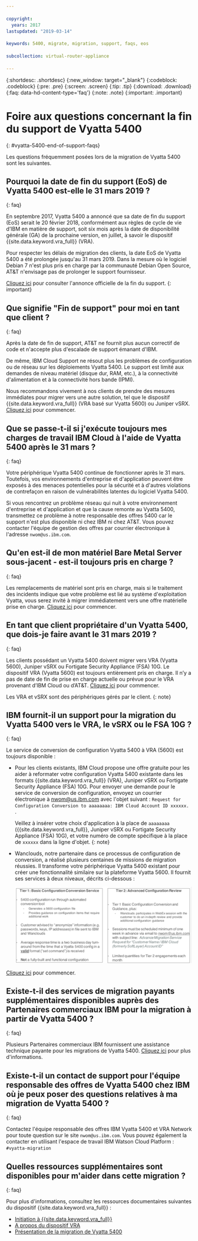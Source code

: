 ```yaml
---

copyright:
  years: 2017
lastupdated: "2019-03-14"

keywords: 5400, migrate, migration, support, faqs, eos

subcollection: virtual-router-appliance

---
```


{:shortdesc: .shortdesc}
{:new_window: target="_blank"}
{:codeblock: .codeblock}
{:pre: .pre}
{:screen: .screen}
{:tip: .tip}
{:download: .download}
{:faq: data-hd-content-type='faq'}
{:note: .note}
{:important: .important}

# Foire aux questions concernant la fin du support de Vyatta 5400 
{: #vyatta-5400-end-of-support-faqs}

Les questions fréquemment posées lors de la migration de Vyatta 5400 sont les suivantes. 

## Pourquoi la date de fin du support (EoS) de Vyatta 5400 est-elle le 31 mars 2019 ? 
{: faq}

En septembre 2017, Vyatta 5400 a annoncé que sa date de fin du support (EoS) serait le 20 février 2018, conformément aux règles de cycle de vie d’IBM en matière de support, soit six mois après la date de disponibilité générale (GA) de la prochaine version, en juillet, à savoir le dispositif {{site.data.keyword.vra_full}} (VRA). 

Pour respecter les délais de migration des clients, la date EoS de Vyatta 5400 a été prolongée jusqu'au 31 mars 2019. Dans la mesure où le logiciel Debian 7 n'est plus pris en charge par la communauté Debian Open Source, AT&T n'envisage pas de prolonger le support fournisseur. 

[Cliquez ici](/docs/infrastructure/virtual-router-appliance?topic=virtual-router-appliance-vyatta-5400-end-of-support-announcement) pour consulter l'annonce officielle de la fin du support.
{: important}

## Que signifie "Fin de support" pour moi en tant que client ? 
{: faq}

Après la date de fin de support, AT&T ne fournit plus aucun correctif de code et n'accepte plus d'escalade de support émanant d'IBM. 

De même, IBM Cloud Support ne résout plus les problèmes de configuration ou de réseau sur les déploiements Vyatta 5400. Le support est limité aux demandes de niveau matériel (disque dur, RAM, etc.), à la connectivité d'alimentation et à la connectivité hors bande (IPMI). 

Nous recommandons vivement à nos clients de prendre des mesures immédiates pour migrer vers une autre solution, tel que le dispositif {{site.data.keyword.vra_full}} (VRA basé sur Vyatta 5600) ou Juniper vSRX. [Cliquez ici](/docs/infrastructure/virtual-router-appliance?topic=virtual-router-appliance-migration-overview) pour commencer.

## Que se passe-t-il si j'exécute toujours mes charges de travail IBM Cloud à l'aide de Vyatta 5400 après le 31 mars ? 
{: faq}

Votre périphérique Vyatta 5400 continue de fonctionner après le 31 mars. Toutefois, vos environnements d'entreprise et d'application peuvent être exposés à des menaces potentielles pour la sécurité et à d'autres violations de contrefaçon en raison de vulnérabilités latentes du logiciel Vyatta 5400. 

Si vous rencontrez un problème réseau qui nuit à votre environnement d'entreprise et d'application et que la cause remonte au Vyatta 5400, transmettez ce problème à notre responsable des offres 5400 car le support n'est plus disponible ni chez IBM ni chez AT&T. Vous pouvez contacter l'équipe de gestion des offres par courrier électronique à l'adresse `nwom@us.ibm.com`.

## Qu'en est-il de mon matériel Bare Metal Server sous-jacent - est-il toujours pris en charge ? 
{: faq}

Les remplacements de matériel sont pris en charge, mais si le traitement des incidents indique que votre problème est lié au système d'exploitation Vyatta, vous serez invité à migrer immédiatement vers une offre matérielle prise en charge. [Cliquez ici](/docs/infrastructure/virtual-router-appliance?topic=virtual-router-appliance-migration-overview) pour commencer.

## En tant que client propriétaire d'un Vyatta 5400, que dois-je faire avant le 31 mars 2019 ? 
{: faq}

Les clients possédant un Vyatta 5400 doivent migrer vers VRA (Vyatta 5600), Juniper vSRX ou Fortigate Security Appliance (FSA) 10G. Le dispositif VRA (Vyatta 5600) est toujours entièrement pris en charge. Il n’y a pas de date de fin de prise en charge actuelle ou prévue pour le VRA provenant d’IBM Cloud ou d’AT&T. [Cliquez ici](/docs/infrastructure/virtual-router-appliance?topic=virtual-router-appliance-migration-overview) pour commencer.

  Les VRA et vSRX sont des périphériques gérés par le client.
  {: note}

## IBM fournit-il un support pour la migration du Vyatta 5400 vers le VRA, le vSRX ou le FSA 10G ? 
{: faq}

Le service de conversion de configuration Vyatta 5400 à VRA (5600) est toujours disponible : 

* Pour les clients existants, IBM Cloud propose une offre gratuite pour les aider à reformater votre configuration Vyatta 5400 existante dans les formats {{site.data.keyword.vra_full}} (VRA), Juniper vSRX ou Fortigate Security Appliance (FSA) 10G. Pour envoyer une demande pour le service de conversion de configuration, envoyez un courrier électronique à nwom@us.ibm.com avec l'objet suivant : `Request for Configuration Conversion to aaaaaaaa: IBM Cloud Account ID xxxxxx. `.

  Veillez à insérer votre choix d'application à la place de `aaaaaaaa` ({{site.data.keyword.vra_full}}, Juniper vSRX ou Fortigate Security Appliance (FSA) 10G), et votre numéro de compte spécifique à la place de `xxxxxx` dans la ligne d'objet.
  {: note}

* Wanclouds, notre partenaire dans ce processus de configuration de conversion, a réalisé plusieurs centaines de missions de migration réussies. Il transforme votre périphérique Vyatta 5400 existant pour créer une fonctionnalité similaire sur la plateforme Vyatta 5600. Il fournit ses services à deux niveaux, décrits ci-dessous : 

  <img src="images/tiers.png" alt="dessin" style="width: 700px;"/>

[Cliquez ici](/docs/infrastructure/virtual-router-appliance?topic=virtual-router-appliance-migration-overview) pour commencer.

##  Existe-t-il des services de migration payants supplémentaires disponibles auprès des Partenaires commerciaux IBM pour la migration à partir de Vyatta 5400 ?
{: faq}

Plusieurs Partenaires commerciaux IBM fournissent une assistance technique payante pour les migrations de Vyatta 5400. [Cliquez ici](/docs/infrastructure/virtual-router-appliance?topic=virtual-router-appliance-vyatta-5400-end-of-support-announcement) pour plus d'informations.

## Existe-t-il un contact de support pour l'équipe responsable des offres de Vyatta 5400 chez IBM où je peux poser des questions relatives à ma migration de Vyatta 5400 ? 
{: faq}

Contactez l'équipe responsable des offres IBM Vyatta 5400 et VRA Network pour toute question sur le site `nwom@us.ibm.com`. Vous pouvez également la contacter en utilisant l'espace de travail IBM Watson Cloud Platform : `#vyatta-migration`

## Quelles ressources supplémentaires sont disponibles pour m'aider dans cette migration ? 
{: faq}

Pour plus d'informations, consultez les ressources documentaires suivantes du dispositif {{site.data.keyword.vra_full}} : 

  * [Initiation à {{site.data.keyword.vra_full}}](/docs/infrastructure/virtual-router-appliance?topic=virtual-router-appliance-getting-started)
  * [A propos du dispositif VRA](/docs/infrastructure/virtual-router-appliance?topic=virtual-router-appliance-about-the-vra)
  * [Présentation de la migration de Vyatta 5400](/docs/infrastructure/virtual-router-appliance?topic=virtual-router-appliance-migration-overview)
